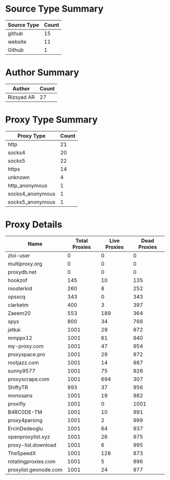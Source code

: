 # Source Type Summary

| Source Type | Count |
|-------------|-------|
| github | 15 |
| website | 11 |
| Github | 1 |


# Author Summary

| Author | Count |
|--------|-------|
| Rizsyad AR | 27 |


# Proxy Type Summary

| Proxy Type | Count |
|------------|-------|
| http | 21 |
| socks4 | 20 |
| socks5 | 22 |
| https | 14 |
| unknown | 4 |
| http_anonymous | 1 |
| socks4_anonymous | 1 |
| socks5_anonymous | 1 |


# Proxy Details

| Name | Total Proxies | Live Proxies | Dead Proxies |
|------|---------------|--------------|---------------|
| zloi-user | 0 | 0 | 0 |
| multiproxy.org | 0 | 0 | 0 |
| proxydb.net | 0 | 0 | 0 |
| hookzof | 145 | 10 | 135 |
| roosterkid | 260 | 8 | 252 |
| opsxcq | 343 | 0 | 343 |
| clarketm | 400 | 3 | 397 |
| Zaeem20 | 553 | 189 | 364 |
| spys | 800 | 34 | 766 |
| jetkai | 1001 | 29 | 972 |
| mmppx12 | 1001 | 61 | 940 |
| my-proxy.com | 1001 | 47 | 954 |
| proxyspace.pro | 1001 | 29 | 972 |
| rootjazz.com | 1001 | 14 | 987 |
| sunny9577 | 1001 | 75 | 926 |
| proxyscrape.com | 1001 | 694 | 307 |
| ShiftyTR | 993 | 37 | 956 |
| monosans | 1001 | 19 | 982 |
| proxifly | 1001 | 0 | 1001 |
| B4RC0DE-TM | 1001 | 10 | 991 |
| proxy4parsing | 1001 | 2 | 999 |
| ErcinDedeoglu | 1001 | 64 | 937 |
| openproxylist.xyz | 1001 | 26 | 975 |
| proxy-list.download | 1001 | 6 | 995 |
| TheSpeedX | 1001 | 128 | 873 |
| rotatingproxies.com | 1001 | 5 | 996 |
| proxylist.geonode.com | 1001 | 24 | 977 |
